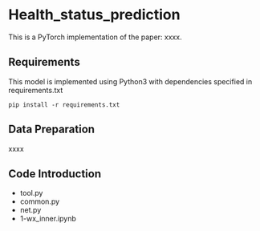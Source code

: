 # Health_status_prediction
This is a PyTorch implementation of the paper: xxxx.
## Requirements
This model is implemented using Python3 with dependencies specified in requirements.txt
```
pip install -r requirements.txt
```
## Data Preparation
xxxx
## Code Introduction
- tool.py  
- common.py  
- net.py
- 1-wx_inner.ipynb


